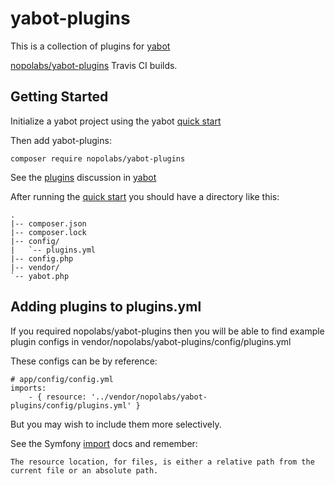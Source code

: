 # yabot-plugins

This is a collection of plugins for [yabot](https://github.com/nopolabs/yabot)

[nopolabs/yabot-plugins](https://travis-ci.org/nopolabs/yabot-plugins) Travis CI builds.

## Getting Started

Initialize a yabot project using the yabot 
[quick start](https://github.com/nopolabs/yabot#quick-start)

Then add yabot-plugins:

    composer require nopolabs/yabot-plugins

See the
[plugins](https://github.com/nopolabs/yabot#plugins-)
discussion in [yabot](https://github.com/nopolabs/yabot)

After running the
[quick start](https://github.com/nopolabs/yabot#quick-start)
you should have a directory like this:

    .
    |-- composer.json
    |-- composer.lock
    |-- config/
    |   `-- plugins.yml
    |-- config.php
    |-- vendor/
    `-- yabot.php

## Adding plugins to plugins.yml

If you required nopolabs/yabot-plugins then you will be able to find example plugin configs in
vendor/nopolabs/yabot-plugins/config/plugins.yml

These configs can be by reference:

    # app/config/config.yml
    imports:
        - { resource: '../vendor/nopolabs/yabot-plugins/config/plugins.yml' }

But you may wish to include them more selectively.

See the Symfony [import](http://symfony.com/doc/current/service_container/import.html) docs
and remember:

    The resource location, for files, is either a relative path from the current file or an absolute path.
